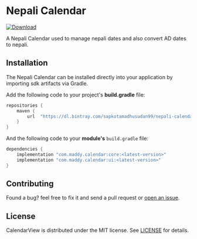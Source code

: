 # Nepali Calendar
[ ![Download](https://api.bintray.com/packages/sapkotamadhusudan99/nepali-calendar/com.maddy.calendar:core/images/download.svg?version=0.0.5) ](https://bintray.com/sapkotamadhusudan99/nepali-calendar/com.maddy.calendar:core/0.0.5/link)

A Nepali Calendar used to manage nepali dates and also convert AD dates to nepali.

## Installation

The Nepali Calendar can be installed directly into your application by importing sdk artifacts via Gradle.

Add the following code to your project's **build.gradle** file:

```groovy
repositories {
	maven {
		url  "https://dl.bintray.com/sapkotamadhusudan99/nepali-calendar"
	}
}
```

And the following code to your **module's** `build.gradle` file:

```groovy
dependencies {
    implementation "com.maddy.calendar:core:<latest-version>"
	implementation "com.maddy.calendar:ui:<latest-version>"
}
```

## Contributing

Found a bug? feel free to fix it and send a pull request or [open an issue](https://github.com/sapkotamadhusudan/nepali-calendar/issues).


## License
CalendarView is distributed under the MIT license. See [LICENSE](https://github.com/sapkotamadhusudan/nepali-calendar/blob/master/LICENSE.md) for details.